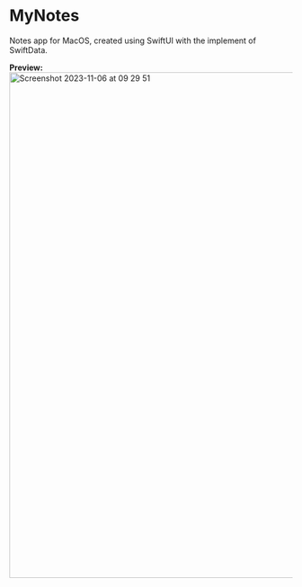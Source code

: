 # MyNotes

Notes app for MacOS, created using SwiftUI with the implement of SwiftData.

**Preview:**
<img width="900" alt="Screenshot 2023-11-06 at 09 29 51" src="https://github.com/Revarinoo/MyNotes/assets/51885211/42d128a7-29d8-4ff2-9112-fe56c740f1b2">

